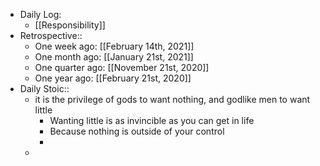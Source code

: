 - Daily Log:
    - [[Responsibility]]
- Retrospective::
    - One week ago: [[February 14th, 2021]]
    - One month ago: [[January 21st, 2021]]
    - One quarter ago: [[November 21st, 2020]]
    - One year ago: [[February 21st, 2020]]
- Daily Stoic::
    - it is the privilege of gods to want nothing, and godlike men to want little
        - Wanting little is as invincible as you can get in life
        - Because nothing is outside of your control
        -
    -
